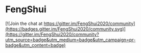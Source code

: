 # FengShui

[![Join the chat at https://gitter.im/FengShui2020/community](https://badges.gitter.im/FengShui2020/community.svg)](https://gitter.im/FengShui2020/community?utm_source=badge&utm_medium=badge&utm_campaign=pr-badge&utm_content=badge)
